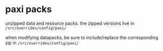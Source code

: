 # paxi packs

unzipped data and resource packs. the zipped versions live in `/src/overrides/config/paxi/`

when modifying datapacks, be sure to include/replace the corresponding zip in `/src/overrides/config/paxi/`
